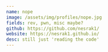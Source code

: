 ```yaml
---
name: nope
image: /assets/img/profiles/nope.jpg
fields: rev, pwn, misc maybe?
github: https://github.com/nesrak1/
website: https://nesrak1.github.io/
desc: still just 'reading the code'
---
```


